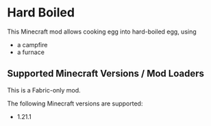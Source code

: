 # Hard Boiled

This Minecraft mod allows cooking egg into hard-boiled egg, using

- a campfire
- a furnace

## Supported Minecraft Versions / Mod Loaders

This is a Fabric-only mod.

The following Minecraft versions are supported:

- 1.21.1

